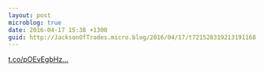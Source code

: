 ```yaml
---
layout: post
microblog: true
date: 2016-04-17 15:38 +1300
guid: http://JacksonOfTrades.micro.blog/2016/04/17/t721528319213191168.html
---
```

[t.co/pOEvEgbHz...](https://t.co/pOEvEgbHzF)

